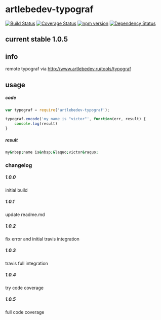 # artlebedev-typograf

[![Build Status](https://travis-ci.org/spat-ne-hochu/artlebedev-typograf.svg?branch=master)](https://travis-ci.org/spat-ne-hochu/artlebedev-typograf)
[![Coverage Status](https://coveralls.io/repos/spat-ne-hochu/artlebedev-typograf/badge.svg?branch=master&service=github)](https://coveralls.io/github/spat-ne-hochu/artlebedev-typograf?branch=master)
[![npm version](https://badge.fury.io/js/node-artlebedev-typograf.svg)](https://badge.fury.io/js/node-artlebedev-typograf)
[![Dependency Status](https://www.versioneye.com/user/projects/566ccc804e049b003b00085c/badge.svg?style=flat)](https://www.versioneye.com/user/projects/566ccc804e049b003b00085c)

## current stable 1.0.5

## info
remote typograf via <http://www.artlebedev.ru/tools/typograf>

## usage

##### code

```javascript
var typograf = require('artlebedev-typograf');

typograf.encode('my name is "victor"', function(err, result) {
    console.log(result)
}
```

##### result

```bash
my&nbsp;name is&nbsp;&laquo;victor&raquo;
```

### changelog
##### 1.0.0
initial build
##### 1.0.1
update readme.md
##### 1.0.2
fix error and initial travis integration
##### 1.0.3
travis full integration
##### 1.0.4
try code coverage
##### 1.0.5
full code coverage
